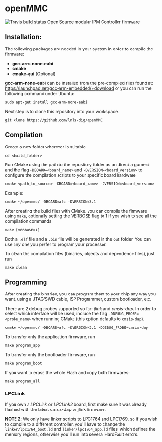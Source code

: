 # openMMC
![Travis build status](https://travis-ci.org/lnls-dig/openMMC.svg?branch=master)
Open Source modular IPM Controller firmware

## Installation:
The following packages are needed in your system in order to compile the firmware:
- **gcc-arm-none-eabi**
- **cmake**
- **cmake-gui** (Optional)

**gcc-arm-none-eabi** can be installed from the pre-compiled files found at: https://launchpad.net/gcc-arm-embedded/+download
or you can run the following command under Ubuntu:

    sudo apt-get install gcc-arm-none-eabi

Next step is to clone this repository into your workspace.

	git clone https://github.com/lnls-dig/openMMC

## Compilation

Create a new folder wherever is suitable

	cd <build_folder>

Run CMake using the path to the repository folder as an direct argument and the flag `-DBOARD=<board_name>` and `-DVERSION=<board_version>` to configure the compilation scripts to your specific board hardware

	cmake <path_to_source> -DBOARD=<board_name> -DVERSION=<board_version>

Example:

	cmake ~/openmmc/ -DBOARD=afc -DVERSION=3.1

After creating the build files with CMake, you can compile the firmware using `make`, optionally setting the VERBOSE flag to 1 if you wish to see all the compilation commands

	make [VERBOSE=1]

Both a `.elf` file and a `.bin` file will be generated in the `out` folder. You can use any one you prefer to program your processor.

To clean the compilation files (binaries, objects and dependence files), just run

    make clean

## Programming
After creating the binaries, you can program them to your chip any way you want, using a JTAG/SWD cable, ISP Programmer, custom bootloader, etc.

There are 2 debug probes supported so far: *jlink* and *cmsis-dap*.
In order to select which interface will be used, include the flag `-DDEBUG_PROBE=<probe_name>` when running CMake (this option defaults to `cmsis-dap`).

	cmake ~/openmmc/ -DBOARD=afc -DVERSION=3.1 -DDEBUG_PROBE=cmsis-dap


To transfer only the application firmware, run

    make program_app

To transfer only the bootloader firmware, run

	make program_boot

If you want to erase the whole Flash and copy both firmwares:

	make program_all

### LPCLink
If you own a *LPCLink* or *LPCLink2* board, first make sure it was already flashed with the latest cmsis-dap or jlink firmware.

**NOTE 2**: We only have linker scripts to LPC1764 and LPC1769, so if you wish to compile to a different controller, you'll have to change the `linker/lpc1764_boot.ld` and `linker/lpc1764_app.ld` files, which defines the memory regions, otherwise you'll run into several HardFault errors.
